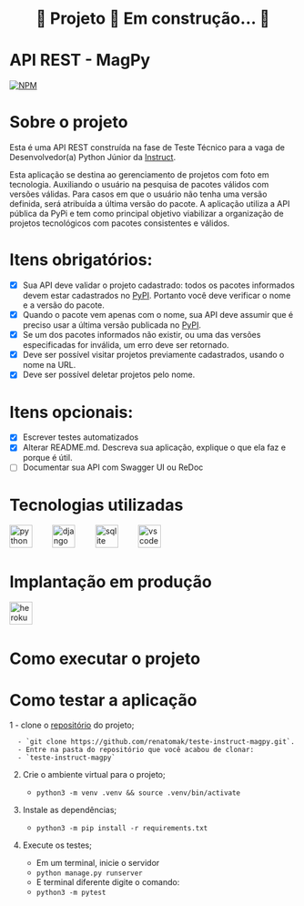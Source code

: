 <h1 align="center"> 
	🚧  Projeto 🚀 Em construção...  🚧
</h1>

# API REST - MagPy

[![NPM](https://img.shields.io/npm/l/react)](https://github.com/renatomak/teste-instruct-magpy/blob/main/LICENSE)

# Sobre o projeto

Esta é uma API REST construída na fase de Teste Técnico para a vaga de Desenvolvedor(a) Python Júnior da [Instruct](https://instruct.com.br/).

Esta aplicação se destina ao gerenciamento de projetos com foto em tecnologia. Auxiliando o usuário na pesquisa de pacotes válidos com versões válidas. Para casos em que o usuário não tenha uma versão definida, será atribuída a última versão do pacote.
A aplicação utiliza a API pública da PyPi e tem como principal objetivo viabilizar a organização de projetos tecnológicos com pacotes consistentes e válidos.

# Itens obrigatórios:

- [x] Sua API deve validar o projeto cadastrado: todos os pacotes informados devem
      estar cadastrados no [PyPI](https://pypi.org/). Portanto você deve verificar o
      nome e a versão do pacote.
- [x] Quando o pacote vem apenas com o nome, sua API deve assumir que é preciso usar
      a última versão publicada no [PyPI](https://pypi.org/).
- [x] Se um dos pacotes informados não existir, ou uma das versões especificadas for inválida, um erro deve ser retornado.
- [x] Deve ser possível visitar projetos previamente cadastrados, usando o nome na URL.
- [x] Deve ser possível deletar projetos pelo nome.

# Itens opcionais:

- [x] Escrever testes automatizados
- [x] Alterar README.md. Descreva sua aplicação, explique o que ela faz e porque é útil.
- [ ] Documentar sua API com Swagger UI ou ReDoc

# Tecnologias utilizadas

<img src="https://cdn.icon-icons.com/icons2/112/PNG/512/python_18894.png" alt="python" width="40" height="40" style="max-width:100%;" /> &nbsp; &nbsp; &nbsp; &nbsp;
<img src="https://cdn.icon-icons.com/icons2/2107/PNG/512/file_type_django_icon_130645.png" alt="django" width="40" height="40" style="max-width:100%;" /> &nbsp; &nbsp; &nbsp; &nbsp;
<img src="https://cdn.icon-icons.com/icons2/2107/PNG/512/file_type_sqlite_icon_130153.png" alt="sqlite" width="40" height="40" style="max-width:100%;" /> &nbsp; &nbsp; &nbsp; &nbsp;
<img src="https://cdn.icon-icons.com/icons2/2107/PNG/512/file_type_vscode_icon_130084.png" alt="vscode" width="40" height="40" style="max-width:100%;" /> &nbsp; &nbsp; &nbsp; &nbsp;

# Implantação em produção

<img src="https://cdn.icon-icons.com/icons2/2415/PNG/512/heroku_plain_wordmark_logo_icon_146480.png" alt="heroku" width="40" height="40" style="max-width:100%;" /> &nbsp; &nbsp; &nbsp; &nbsp;

# Como executar o projeto

# Como testar a aplicação

1 - clone o [repositório](https://github.com/renatomak/teste-instruct-magpy) do projeto;

      - `git clone https://github.com/renatomak/teste-instruct-magpy.git`.
      - Entre na pasta do repositório que você acabou de clonar:
      - `teste-instruct-magpy`

2. Crie o ambiente virtual para o projeto;

   - `python3 -m venv .venv && source .venv/bin/activate`

3. Instale as dependências;

   - `python3 -m pip install -r requirements.txt`

4. Execute os testes;

   - Em um terminal, inicie o servidor
   - `python manage.py runserver`
   - E terminal diferente digite o comando:
   - `python3 -m pytest`
